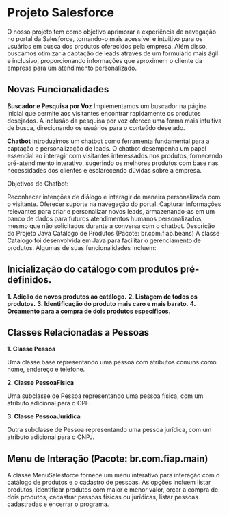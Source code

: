 # Projeto Salesforce
O nosso projeto tem como objetivo aprimorar a experiência de navegação no portal da Salesforce, tornando-o mais acessível e intuitivo para os usuários em busca dos produtos oferecidos pela empresa. Além disso, buscamos otimizar a captação de leads através de um formulário mais ágil e inclusivo, proporcionando informações que aproximem o cliente da empresa para um atendimento personalizado.

## Novas Funcionalidades
**Buscador e Pesquisa por Voz**
Implementamos um buscador na página inicial que permite aos visitantes encontrar rapidamente os produtos desejados. A inclusão da pesquisa por voz oferece uma forma mais intuitiva de busca, direcionando os usuários para o conteúdo desejado.

**Chatbot**
Introduzimos um chatbot como ferramenta fundamental para a captação e personalização de leads. O chatbot desempenha um papel essencial ao interagir com visitantes interessados nos produtos, fornecendo pré-atendimento interativo, sugerindo os melhores produtos com base nas necessidades dos clientes e esclarecendo dúvidas sobre a empresa.

Objetivos do Chatbot:

Reconhecer intenções de diálogo e interagir de maneira personalizada com o visitante.
Oferecer suporte na navegação do portal.
Capturar informações relevantes para criar e personalizar novos leads, armazenando-as em um banco de dados para futuros atendimentos humanos personalizados, mesmo que não solicitados durante a conversa com o chatbot.
Descrição do Projeto Java
Catálogo de Produtos (Pacote: br.com.fiap.beans)
A classe Catalogo foi desenvolvida em Java para facilitar o gerenciamento de produtos. Algumas de suas funcionalidades incluem:

## Inicialização do catálogo com produtos pré-definidos.
**1. Adição de novos produtos ao catálogo.**
**2. Listagem de todos os produtos.**
**3. Identificação do produto mais caro e mais barato.**
**4. Orçamento para a compra de dois produtos específicos.**

## Classes Relacionadas a Pessoas
**1. Classe Pessoa**

Uma classe base representando uma pessoa com atributos comuns como nome, endereço e telefone.

**2. Classe PessoaFisica**

Uma subclasse de Pessoa representando uma pessoa física, com um atributo adicional para o CPF.

**3. Classe PessoaJuridica**

Outra subclasse de Pessoa representando uma pessoa jurídica, com um atributo adicional para o CNPJ.

## Menu de Interação (Pacote: br.com.fiap.main)
A classe MenuSalesforce fornece um menu interativo para interação com o catálogo de produtos e o cadastro de pessoas. As opções incluem listar produtos, identificar produtos com maior e menor valor, orçar a compra de dois produtos, cadastrar pessoas físicas ou jurídicas, listar pessoas cadastradas e encerrar o programa.
